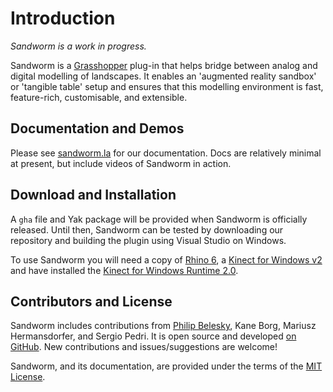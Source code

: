 # Introduction

*Sandworm is a work in progress.*

Sandworm is a [Grasshopper](https://www.grasshopper3d.com) plug-in that helps bridge between analog and digital modelling of landscapes. It enables an 'augmented reality sandbox' or 'tangible table' setup and ensures that this modelling environment is fast, feature-rich, customisable, and extensible.

## Documentation and Demos

Please see [sandworm.la](https://www.sandworm.la) for our documentation. Docs are relatively minimal at present, but include videos of Sandworm in action.

## Download and Installation

A `gha` file and Yak package will be provided when Sandworm is officially released. Until then, Sandworm can be tested by downloading our repository and building the plugin using Visual Studio on Windows.

To use Sandworm you will need a copy of [Rhino 6](https://www.rhino3d.com), a [Kinect for Windows v2](https://support.xbox.com/en-AU/xbox-on-windows/accessories/kinect-for-windows-v2-info) and have installed the [Kinect for Windows Runtime 2.0](https://www.microsoft.com/en-au/download/details.aspx?id=44559).

## Contributors and License

Sandworm includes contributions from [Philip Belesky](http://philipbelesky.com), Kane Borg, Mariusz Hermansdorfer, and Sergio Pedri. It is open source and developed [on GitHub](https://github.com/mariuszhermansdorfer/SandWorm/). New contributions and issues/suggestions are welcome!

Sandworm, and its documentation, are provided under the terms of the [MIT License](https://github.com/mariuszhermansdorfer/SandWorm/blob/master/LICENSE).

